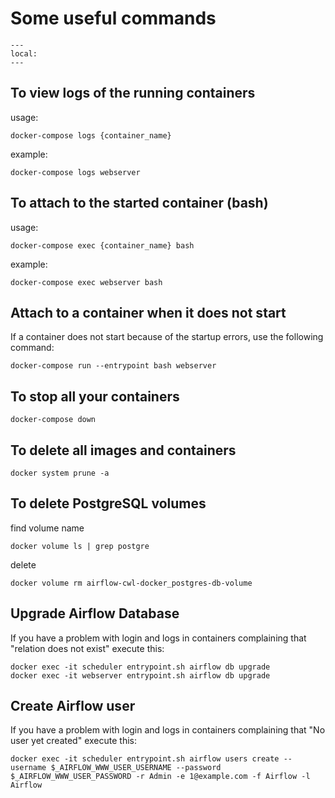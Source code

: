 # Some useful commands

```{contents}
---
local:
---
```

## To view logs of the running containers

usage:
```shell
docker-compose logs {container_name}
```
example:
```shell
docker-compose logs webserver
```


## To attach to the started container (bash)

usage:
```shell
docker-compose exec {container_name} bash
```    
example:
```shell
docker-compose exec webserver bash
```
                                           
## Attach to a container when it does not start
If a container does not start because of the startup errors,
use the following command:

```shell
docker-compose run --entrypoint bash webserver
```

## To stop all your containers

```shell
docker-compose down
```

## To delete all images and containers

```shell
docker system prune -a
```

## To delete PostgreSQL volumes

find volume name
```shell
docker volume ls | grep postgre
```
delete
```shell
docker volume rm airflow-cwl-docker_postgres-db-volume
```
                                      
## Upgrade Airflow Database
If you have a problem with login and logs in containers complaining that
"relation does not exist" execute this:

```shell
docker exec -it scheduler entrypoint.sh airflow db upgrade
docker exec -it webserver entrypoint.sh airflow db upgrade
```     

## Create Airflow user

If you have a problem with login and logs in containers 
complaining that "No user yet created" execute this:

```shell
docker exec -it scheduler entrypoint.sh airflow users create --username $_AIRFLOW_WWW_USER_USERNAME --password $_AIRFLOW_WWW_USER_PASSWORD -r Admin -e 1@example.com -f Airflow -l Airflow
```
